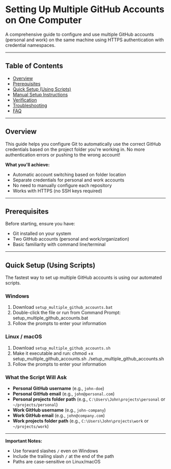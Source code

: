 # Setting Up Multiple GitHub Accounts on One Computer

A comprehensive guide to configure and use multiple GitHub accounts (personal and work) on the same machine using HTTPS authentication with credential namespaces.

---

## Table of Contents
- [Overview](#overview)
- [Prerequisites](#prerequisites)
- [Quick Setup (Using Scripts)](#quick-setup-using-scripts)
- [Manual Setup Instructions](#manual-setup-instructions)
- [Verification](#verification)
- [Troubleshooting](#troubleshooting)
- [FAQ](#faq)

---

## Overview

This guide helps you configure Git to automatically use the correct GitHub credentials based on the project folder you're working in. No more authentication errors or pushing to the wrong account!

**What you'll achieve:**
- Automatic account switching based on folder location
- Separate credentials for personal and work accounts
- No need to manually configure each repository
- Works with HTTPS (no SSH keys required)

---

## Prerequisites

Before starting, ensure you have:
- Git installed on your system
- Two GitHub accounts (personal and work/organization)
- Basic familiarity with command line/terminal

---

## Quick Setup (Using Scripts)

The fastest way to set up multiple GitHub accounts is using our automated scripts.

### Windows

1. Download `setup_multiple_github_accounts.bat`
2. Double-click the file or run from Command Prompt:
     setup_multiple_github_accounts.bat
3. Follow the prompts to enter your information

### Linux / macOS

1. Download `setup_multiple_github_accounts.sh`
2. Make it executable and run:
    chmod +x setup_multiple_github_accounts.sh
    ./setup_multiple_github_accounts.sh
3. Follow the prompts to enter your information

### What the Script Will Ask

- **Personal GitHub username** (e.g., `john-doe`)
- **Personal GitHub email** (e.g., `john@personal.com`)
- **Personal projects folder path** (e.g., `C:\Users\John\projects\personal` or `~/projects/personal`)
- **Work GitHub username** (e.g., `john-company`)
- **Work GitHub email** (e.g., `john@company.com`)
- **Work projects folder path** (e.g., `C:\Users\John\projects\work` or `~/projects/work`)

---

**Important Notes:**
- Use forward slashes `/` even on Windows
- Include the trailing slash `/` at the end of the path
- Paths are case-sensitive on Linux/macOS
